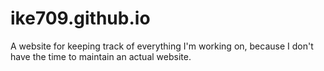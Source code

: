 # ike709.github.io
A website for keeping track of everything I'm working on, because I don't have the time to maintain an actual website.
